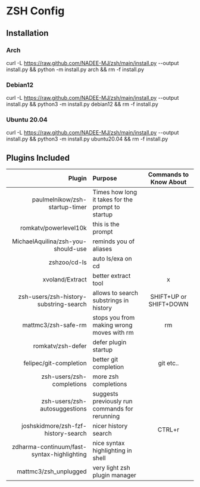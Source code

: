 # ZSH Config

## Installation

### Arch

curl -L https://raw.github.com/NADEE-MJ/zsh/main/install.py --output install.py && python -m install.py arch && rm -f install.py

### Debian12

curl -L https://raw.github.com/NADEE-MJ/zsh/main/install.py --output install.py && python3 -m install.py debian12 && rm -f install.py

### Ubuntu 20.04

curl -L https://raw.github.com/NADEE-MJ/zsh/main/install.py --output install.py && python3 -m install.py ubuntu20.04 && rm -f install.py

## Plugins Included

|                                     Plugin | Purpose                                           | Commands to Know About |
| -----------------------------------------: | :------------------------------------------------ | :--------------------: |
|             paulmelnikow/zsh-startup-timer | Times how long it takes for the prompt to startup |                        |
|                      romkatv/powerlevel10k | this is the prompt                                |                        |
|         MichaelAquilina/zsh-you-should-use | reminds you of aliases                            |                        |
|                               zshzoo/cd-ls | auto ls/exa on cd                                 |                        |
|                            xvoland/Extract | better extract tool                               |           x            |
|     zsh-users/zsh-history-substring-search | allows to search substrings in history            | SHIFT+UP or SHIFT+DOWN |
|                        mattmc3/zsh-safe-rm | stops you from making wrong moves with rm         |           rm           |
|                          romkatv/zsh-defer | defer plugin startup                              |                        |
|                     felipec/git-completion | better git completion                             |       git etc..        |
|                  zsh-users/zsh-completions | more zsh completions                              |                        |
|              zsh-users/zsh-autosuggestions | suggests previously run commands for rerunning    |                        |
|        joshskidmore/zsh-fzf-history-search | nicer history search                              |         CTRL+r         |
| zdharma-continuum/fast-syntax-highlighting | nice syntax highlighting in shell                 |                        |
|                      mattmc3/zsh_unplugged | very light zsh plugin manager                     |                        |